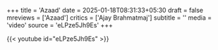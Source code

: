 +++
title = 'Azaad'
date = 2025-01-18T08:31:33+05:30
draft = false
mreviews = ['Azaad']
critics = ['Ajay Brahmatmaj']
subtitle = ''
media = 'video'
source = 'eLPze5Jh9Es'
+++

{{< youtube id="eLPze5Jh9Es" >}}

